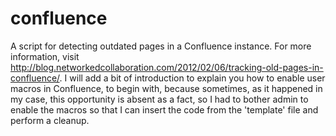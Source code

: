 # confluence
A script for detecting outdated pages in a Confluence instance.
For more information, visit http://blog.networkedcollaboration.com/2012/02/06/tracking-old-pages-in-confluence/.
I will add a bit of introduction to explain you how to enable user macros in Confluence, to begin with, because sometimes, as it happened in my case, this opportunity is absent as a fact, so I had to bother admin to enable the macros so that I can insert the code from the 'template' file and perform a cleanup.
